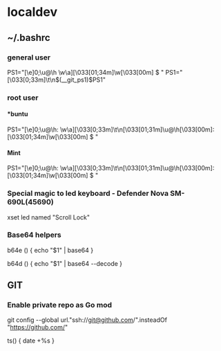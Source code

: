 # localdev

## ~/.bashrc

### general user

PS1="\[\e]0;\u@\h \w\a\]\[\033[01;34m\]\w\[\033[00m\] \$ "
PS1="\[\033[0;33m\]\t\n\$(__git_ps1)$PS1"

### root user

#### *buntu
PS1="\[\e]0;\u@\h: \w\a\]\[\033[0;33m\]\t\n\[\033[01;31m\]\u@\h\[\033[00m\]:\[\033[01;34m\]\w\[\033[00m\] \$ "

#### Mint
PS1="\[\e]0;\u@\h: \w\a\]\[\033[0;33m\]\t\n\[\033[01;31m\]\u@\h\[\033[00m\]:\[\033[01;34m\]\w\[\033[00m\] $ "

### Special magic to led keyboard - Defender Nova SM-690L(45690)
xset led named "Scroll Lock"

### Base64 helpers
b64e () {
  echo "$1" | base64
}

b64d () {
  echo "$1" | base64 --decode
}


## GIT

### Enable private repo as Go mod

git config --global url."ssh://git@github.com/".insteadOf "https://github.com/"

ts() {
  date +%s
}
